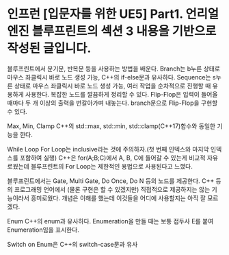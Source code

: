 # 인프런 [입문자를 위한 UE5] Part1. 언리얼 엔진 블루프린트의 섹션 3 내용을 기반으로 작성된 글입니다.

블루프린트에서 분기문, 반복문 등을 사용하는 방법을 배운다.
Branch는 b누른 상태로 마우스 좌클릭시 바로 노드 생성 가능, C++의 if-else문과 유사하다.
Sequence는 s누른 상태로 마우스 좌클릭시 바로 노드 생성 가능, 여러 작업을 순차적으로 진행할 때 유용하게 사용한다. 복잡한 노드를 깔끔하게 정리할 수 있다.
Flip-Flop은 입력이 들어올 때마다 두 개 이상의 출력을 번갈아가며 내놓는다. branch문으로 Flip-Flop을 구현할 수 있다.

Max, Min, Clamp
C++의 std::max, std::min, std::clamp(C++17)함수와 동일한 기능을 한다.

While Loop
For Loop는 inclusive라는 것에 주의하자.(첫 번째 인덱스와 마지막 인덱스를 포함하여 실행)
C++은 for(A;B;C)에서 A, B, C에 들어갈 수 있는게 비교적 자유로웠는데 블루프린트의 For Loop는 제한적인 용법으로 사용된다고 느꼈다. 

블루프린트에서는 Gate, Multi Gate, Do Once, Do N 등의 노드를 제공한다. C++ 등의 프로그래밍 언어에서 (물론 구현은 할 수 있겠지만) 직접적으로 제공하지는 않는 기능이라서 흥미로웠다. 개념은 이해를 했는데 이것들을 어디에 사용할지는 아직 잘 모르겠다.

Enum
C++의 enum과 유사하다.
Enumeration을 만들 때는 보통 접두사 E를 붙여 Enumeration임을 표시한다.

Switch on Enum은 C++의 switch-case문과 유사 